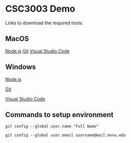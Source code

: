 # CSC3003 Demo
Links to download the required tools:

## MacOS
[Node.js](https://nodejs.org/dist/v10.15.3/node-v10.15.3.pkg)
[Git](https://sourceforge.net/projects/git-osx-installer/files/git-2.21.0-intel-universal-mavericks.dmg/download?use_mirror=autoselect)
[Visual Studio Code](https://go.microsoft.com/fwlink/?LinkID=620882)

## Windows
[Node.js](https://nodejs.org/dist/v10.15.3/node-v10.15.3-x86.msi)

[Git](https://github.com/git-for-windows/git/releases/download/v2.21.0.windows.1/Git-2.21.0-64-bit.exe)

[Visual Studio Code](https://aka.ms/win32-x64-user-stable)

## Commands to setup environment

`git config --global user.name "Full Name"`

`git config --global user.email username@mail.mvnu.edu`